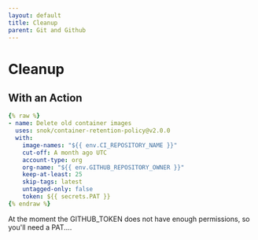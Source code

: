 ```yaml
---
layout: default
title: Cleanup
parent: Git and Github
---
```


# Cleanup

## With an Action

```yaml
{% raw %}
- name: Delete old container images
  uses: snok/container-retention-policy@v2.0.0
  with:
    image-names: "${{ env.CI_REPOSITORY_NAME }}"
    cut-off: A month ago UTC
    account-type: org
    org-name: "${{ env.GITHUB_REPOSITORY_OWNER }}"
    keep-at-least: 25
    skip-tags: latest
    untagged-only: false
    token: ${{ secrets.PAT }}
{% endraw %}
```

At the moment the GITHUB_TOKEN does not have enough permissions, so you'll need a PAT....
